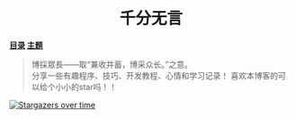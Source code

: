 <h1 align="center" >千分无言</h1>

**[目录](https://github.com/hubhack/hubhack.github.io/blob/dev/README.md) [主题](https://github.com/Lruihao/hexo-theme-next)**

> 博採眾長——取“兼收并蓄，博采众长。”之意。    
分享一些有趣程序、技巧、开发教程、心情和学习记录！
喜欢本博客的可以给个小小的star吗！！

[![Stargazers over time](https://starchart.cc/Lruihao/lruihao.github.io.svg)](https://starchart.cc/Lruihao/lruihao.github.io)